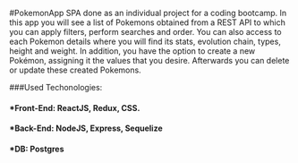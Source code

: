 #PokemonApp
SPA done as an individual project for a coding bootcamp.
In this app you will see a list of Pokemons obtained from a REST API to which you can apply filters, perform searches and order. You can also access to each Pokemon details where you will find its stats, evolution chain, types, height and weight. In addition, you have the option to create a new Pokémon, assigning it the values that you desire. Afterwards you can delete or update these created Pokemons.

###Used Techonologies:
#### *Front-End: ReactJS, Redux, CSS.
#### *Back-End: NodeJS, Express, Sequelize
#### *DB: Postgres
